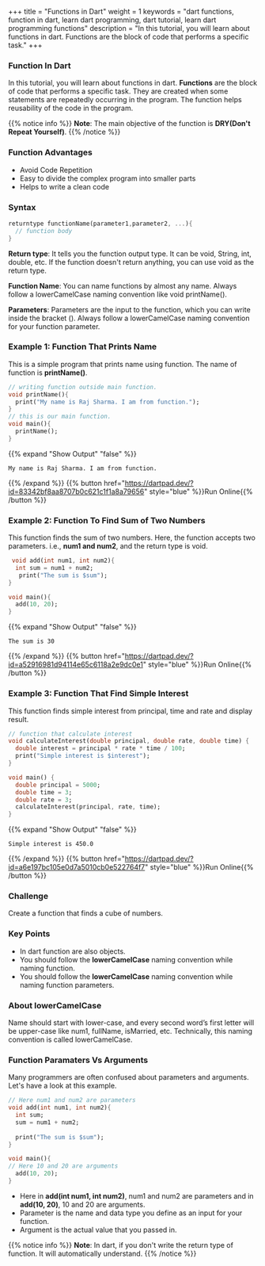+++
title = "Functions in Dart"
weight = 1
keywords = "dart functions, function in dart, learn dart programming, dart tutorial, learn dart programming functions"
description = "In this tutorial, you will learn about functions in dart. Functions are the block of code that performs a specific task."
+++

### Function In Dart
In this tutorial, you will learn about functions in dart. **Functions** are the block of code that performs a specific task. They are created when some statements are repeatedly occurring in the program. The function helps reusability of the code in the program. 

{{% notice info %}}
**Note**: The main objective of the function is **DRY(Don't Repeat Yourself)**.
{{% /notice %}}


### Function Advantages
- Avoid Code Repetition
- Easy to divide the complex program into smaller parts
- Helps to write a clean code

### Syntax 
```dart
returntype functionName(parameter1,parameter2, ...){
  // function body
}
```
**Return type**: It tells you the function output type. It can be void, String, int, double, etc. If the function doesn't return anything, you can use void as the return type.

**Function Name**: You can name functions by almost any name. Always follow a lowerCamelCase naming convention like void printName().

**Parameters**: Parameters are the input to the function, which you can write inside the bracket (). Always follow a lowerCamelCase naming convention for your function parameter.


### Example 1: Function That Prints Name
This is a simple program that prints name using function. The name of function is **printName()**.

```dart
// writing function outside main function.
void printName(){
  print("My name is Raj Sharma. I am from function.");
}
// this is our main function.
void main(){
  printName();
}
```
{{% expand "Show Output" "false" %}}
````plaintext
My name is Raj Sharma. I am from function.
````
{{% /expand %}}
{{% button href="https://dartpad.dev/?id=83342bf8aa8707b0c621c1f1a8a79656" style="blue" %}}Run Online{{% /button %}}  

### Example 2: Function To Find Sum of Two Numbers
This function finds the sum of two numbers. Here, the function accepts two parameters. i.e., **num1 and num2**, and the return type is void. 

```dart
 void add(int num1, int num2){
  int sum = num1 + num2;
   print("The sum is $sum");
}

void main(){
  add(10, 20);
}
```
{{% expand "Show Output" "false" %}}
````plaintext
The sum is 30
````
{{% /expand %}}
{{% button href="https://dartpad.dev/?id=a52916981d94114e65c6118a2e9dc0e1" style="blue" %}}Run Online{{% /button %}} 

### Example 3: Function That Find Simple Interest 
This function finds simple interest from principal, time and rate and display result.
```dart
// function that calculate interest
void calculateInterest(double principal, double rate, double time) {
  double interest = principal * rate * time / 100;
  print("Simple interest is $interest");
}

void main() {
  double principal = 5000;
  double time = 3;
  double rate = 3;
  calculateInterest(principal, rate, time);
}

```
{{% expand "Show Output" "false" %}}
````plaintext
Simple interest is 450.0
````
{{% /expand %}}
{{% button href="https://dartpad.dev/?id=a6e197bc105e0d7a5010cb0e522764f7" style="blue" %}}Run Online{{% /button %}} 

### Challenge
Create a function that finds a cube of numbers.

### Key Points
- In dart function are also objects.
- You should follow the **lowerCamelCase** naming convention while naming function.
- You should follow the **lowerCamelCase** naming convention while naming function parameters.

### About lowerCamelCase
Name should start with lower-case, and every second word’s first letter will be upper-case like num1, fullName, isMarried, etc. Technically, this naming convention is called lowerCamelCase.

### Function Paramaters Vs Arguments
Many programmers are often confused about parameters and arguments. Let's have a look at this example.

```dart
// Here num1 and num2 are parameters
void add(int num1, int num2){
  int sum;
  sum = num1 + num2;
   
  print("The sum is $sum");
}

void main(){
// Here 10 and 20 are arguments
  add(10, 20);
}

```
- Here in **add(int num1, int num2)**, num1 and num2 are parameters and in **add(10, 20)**, 10 and 20 are arguments. 
- Parameter is the name and data type you define as an input for your function.
- Argument is the actual value that you passed in. 


{{% notice info %}}
**Note**: In dart, if you don't write the return type of function. It will automatically understand.
{{% /notice %}}
